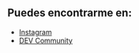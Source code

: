 ## Puedes encontrarme en:
 - [Instagram](https://instagram.com/akachrosto)
 - [DEV Community](https://dev.to/chrosto)
